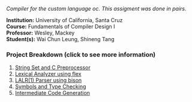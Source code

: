 *Compiler for the custom language oc. This assigment was done in pairs.*

**Institution:** University of California, Santa Cruz<br/>
**Course:** Fundamentals of Compiler Design I<br/>
**Professor:** Wesley, Mackey<br/>
**Student(s):** Wai Chun Leung, Shineng Tang

### Project Breakdown (click to see more information)
1. [String Set and C Preprocessor](./asg1)
2. [Lexical Analyzer using flex](./asg2)
3. [LALR(1) Parser using bison](./asg3)
4. [Symbols and Type Checking](./asg4)
5. [Intermediate Code Generation](./asg5)
